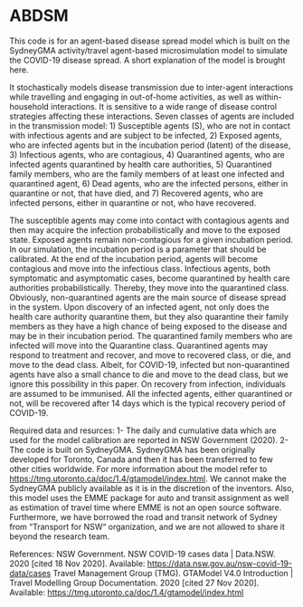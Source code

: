 # ABDSM
This code is for an agent-based disease spread model which is built on the SydneyGMA activity/travel agent-based microsimulation model to simulate the COVID-19 disease spread. A short explanation of the model is brought here.

It stochastically models disease transmission due to inter-agent interactions while travelling and engaging in out-of-home activities, as well as within-household interactions. It is sensitive to a wide range of disease control strategies affecting these interactions. Seven classes of agents are included in the transmission model: 1) Susceptible agents (S), who are not in contact with infectious agents and are subject to be infected, 2) Exposed agents, who are infected agents but in the incubation period (latent) of the disease, 3) Infectious agents, who are contagious, 4) Quarantined agents, who are infected agents quarantined by health care authorities, 5) Quarantined family members, who are the family members of at least one infected and quarantined agent, 6) Dead agents, who are the infected persons, either in quarantine or not, that have died, and 7) Recovered agents, who are infected persons, either in quarantine or not, who have recovered.

The susceptible agents may come into contact with contagious agents and then may acquire the infection probabilistically and move to the exposed state. Exposed agents remain non-contagious for a given incubation period. In our simulation, the incubation period is a parameter that should be calibrated. At the end of the incubation period, agents will become contagious and move into the infectious class. Infectious agents, both symptomatic and asymptomatic cases, become quarantined by health care authorities probabilistically. Thereby, they move into the quarantined class. Obviously, non-quarantined agents are the main source of disease spread in the system. Upon discovery of an infected agent, not only does the health care authority quarantine them, but they also quarantine their family members as they have a high chance of being exposed to the disease and may be in their incubation period. The quarantined family members who are infected will move into the Quarantine class. Quarantined agents may respond to treatment and recover, and move to recovered class, or die, and move to the dead class. Albeit, for COVID-19, infected but non-quarantined agents have also a small chance to die and move to the dead class, but we ignore this possibility in this paper. On recovery from infection, individuals are assumed to be immunised. All the infected agents, either quarantined or not, will be recovered after 14 days which is the typical recovery period of COVID-19.

Required data and resurces:
1- The daily and cumulative data which are used for the model calibration are reported in  NSW Government (2020). 
2- The code is built on SydneyGMA. SydneyGMA has been originally developed for Toronto, Canada and then it has been transferred to few other cities worldwide. For more information about the model refer to https://tmg.utoronto.ca/doc/1.4/gtamodel/index.html. We cannot make the SydneyGMA publicly available as it is in the discretion of the inventors. Also, this model uses the EMME package for auto and transit assignment as well as estimation of travel time where EMME is not an open source software. Furthermore, we have borrowed the road and transit network of Sydney from “Transport for NSW“ organization, and we are not allowed to share it beyond the research team.   

References:
NSW Government. NSW COVID-19 cases data | Data.NSW. 2020 [cited 18 Nov 2020]. Available: https://data.nsw.gov.au/nsw-covid-19-data/cases
Travel Management Group (TMG). GTAModel V4.0 Introduction | Travel Modelling Group Documentation. 2020 [cited 27 Nov 2020]. Available: https://tmg.utoronto.ca/doc/1.4/gtamodel/index.html
